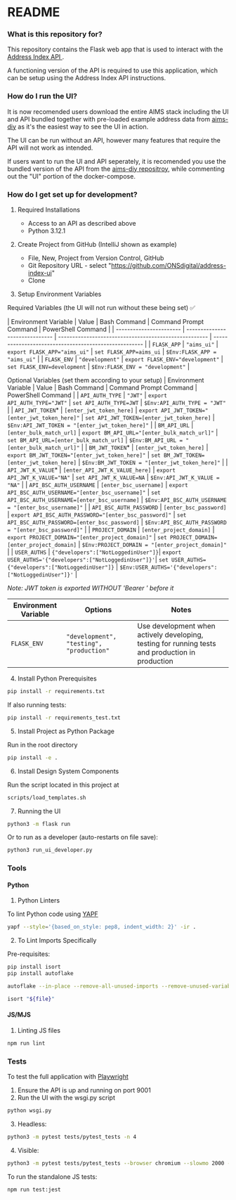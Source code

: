 # README #

### What is this repository for? ###

This repository contains the Flask web app that is used to interact with the [Address Index API ](https://github.com/ONSdigital/aims-api/).

A functioning version of the API is required to use this application, which can be setup using the Address Index API instructions.

### How do I run the UI? ###

It is now recomended users download the entire AIMS stack including the UI and API bundled together with pre-loaded example address data from [aims-diy](https://github.com/ONSdigital/aims-diy) as it's the easiest way to see the UI in action.

The UI can be run without an API, however many features that require the API will not work as intended. 

If users want to run the UI and API seperately, it is recomended you use the bundled version of the API from the [aims-diy repositroy](https://github.com/ONSdigital/aims-diy), while commenting out the "UI" portion of the docker-compose.

### How do I get set up for development? ###

1) Required Installations
   * Access to an API as described above
   * Python 3.12.1

2) Create Project from GitHub (IntelliJ shown as example)
   * File, New, Project from Version Control, GitHub
   * Git Repository URL - select "https://github.com/ONSdigital/address-index-ui"
   * Clone

3) Setup Environment Variables

Required Variables (the UI will not run without these being set) ✅

| Environment Variable    | Value                          | Bash Command                                          | Command Prompt Command                              | PowerShell Command                                    |
| ----------------------- | ------------------------------ | ----------------------------------------------------- | ----------------------------------------------------- |
| `FLASK_APP`             | `"aims_ui"`                    | `export FLASK_APP="aims_ui"`                          | `set FLASK_APP=aims_ui`                              | `$Env:FLASK_APP = "aims_ui"`                          |
| `FLASK_ENV`             | `"development"`                | `export FLASK_ENV="development"`                      | `set FLASK_ENV=development`                          | `$Env:FLASK_ENV = "development"`                      |

Optional Variables (set them according to your setup)
| Environment Variable    | Value                          | Bash Command                                          | Command Prompt Command                              | PowerShell Command                                    |
| `API_AUTH_TYPE`         | `"JWT"`                        | `export API_AUTH_TYPE="JWT"`                          | `set API_AUTH_TYPE=JWT`                              | `$Env:API_AUTH_TYPE = "JWT"`                          |
| `API_JWT_TOKEN`*        | `[enter_jwt_token_here]`       | `export API_JWT_TOKEN="[enter_jwt_token_here]"`       | `set API_JWT_TOKEN=[enter_jwt_token_here]`           | `$Env:API_JWT_TOKEN = "[enter_jwt_token_here]"`       |
| `BM_API_URL`            | `[enter_bulk_match_url]`       | `export BM_API_URL="[enter_bulk_match_url]"`          | `set BM_API_URL=[enter_bulk_match_url]`              | `$Env:BM_API_URL = "[enter_bulk_match_url]"`          |
| `BM_JWT_TOKEN`*         | `[enter_jwt_token_here]`       | `export BM_JWT_TOKEN="[enter_jwt_token_here]"`        | `set BM_JWT_TOKEN=[enter_jwt_token_here]`            | `$Env:BM_JWT_TOKEN = "[enter_jwt_token_here]"`        |
| `API_JWT_K_VALUE`*      | `[enter_API_JWT_K_VALUE_here]` | `export API_JWT_K_VALUE="NA"`                         | `set API_JWT_K_VALUE=NA`                             | `$Env:API_JWT_K_VALUE = "NA"`                         |
| `API_BSC_AUTH_USERNAME` | `[enter_bsc_username]`         | `export API_BSC_AUTH_USERNAME="[enter_bsc_username]"` | `set API_BSC_AUTH_USERNAME=[enter_bsc_username]`     | `$Env:API_BSC_AUTH_USERNAME = "[enter_bsc_username]"` |
| `API_BSC_AUTH_PASSWORD` | `[enter_bsc_password]`         | `export API_BSC_AUTH_PASSWORD="[enter_bsc_password]"` | `set API_BSC_AUTH_PASSWORD=[enter_bsc_password]`     | `$Env:API_BSC_AUTH_PASSWORD = "[enter_bsc_password]"` |
| `PROJECT_DOMAIN`        | `[enter_project_domain]`       | `export PROJECT_DOMAIN="[enter_project_domain]"`      | `set PROJECT_DOMAIN=[enter_project_domain]`          | `$Env:PROJECT_DOMAIN = "[enter_project_domain]"`      |
| `USER_AUTHS`            | `{"developers":["NotLoggedinUser"]}`| `export USER_AUTHS='{"developers":["NotLoggedinUser"]}'`| `set USER_AUTHS={"developers":["NotLoggedinUser"]}`   | `$Env:USER_AUTHS='{"developers":["NotLoggedinUser"]}'` |

*Note: JWT token is exported WITHOUT 'Bearer ' before it*


| Environment Variable    | Options | Notes |
| ----------------------- | ------------------------------ | ----------------------------------------------------- | 
| `FLASK_ENV`             | `"development", "testing", "production"`| Use development when actively developing, testing for running tests and production in production |


4) Install Python Prerequisites

```sh
pip install -r requirements.txt
```

If also running tests:

```sh
pip install -r requirements_test.txt
```

5) Install Project as Python Package

Run in the root directory

```sh
pip install -e .
```

6) Install Design System Components

Run the script located in this project at

```sh
scripts/load_templates.sh
```

7) Running the UI

```sh
python3 -m flask run
```

Or to run as a developer (auto-restarts on file save):

```sh
python3 run_ui_developer.py
```

### Tools ###

#### Python

1) Python Linters

To lint Python code using [YAPF](https://github.com/google/yapf)

```sh
yapf --style='{based_on_style: pep8, indent_width: 2}' -ir .
```

2) To Lint Imports Specifically

Pre-requisites: 

```sh
pip install isort
pip install autoflake
```

```sh
autoflake --in-place --remove-all-unused-imports --remove-unused-variables "${file}"
```

```sh
isort "${file}"
```

#### JS/MJS ####

1) Linting JS files

```sh
npm run lint
```

### Tests ###

To test the full application with [Playwright](https://github.com/microsoft/playwright)

1. Ensure the API is up and running on port 9001  
2. Run the UI with the wsgi.py script

```sh
python wsgi.py
```

3. Headless:

```sh
python3 -m pytest tests/pytest_tests -n 4
```

4. Visible:

```sh
python3 -m pytest tests/pytest_tests --browser chromium --slowmo 2000 --headed
```

To run the standalone JS tests:

```sh
npm run test:jest
```